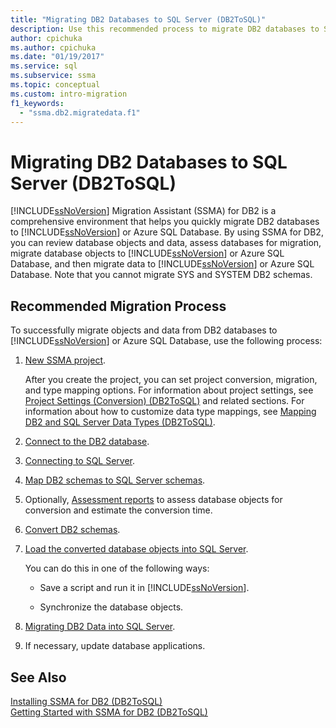 ```yaml
---
title: "Migrating DB2 Databases to SQL Server (DB2ToSQL)"
description: Use this recommended process to migrate DB2 databases to SQL Server or Azure SQL Database using SQL Server Migration Assistant (SSMA).
author: cpichuka
ms.author: cpichuka
ms.date: "01/19/2017"
ms.service: sql
ms.subservice: ssma
ms.topic: conceptual
ms.custom: intro-migration
f1_keywords:
  - "ssma.db2.migratedata.f1"
---
```

# Migrating DB2 Databases to SQL Server (DB2ToSQL)
[!INCLUDE[ssNoVersion](../../includes/ssnoversion-md.md)] Migration Assistant (SSMA) for DB2 is a comprehensive environment that helps you quickly migrate DB2 databases to [!INCLUDE[ssNoVersion](../../includes/ssnoversion-md.md)] or Azure SQL Database. By using SSMA for DB2, you can review database objects and data, assess databases for migration, migrate database objects to [!INCLUDE[ssNoVersion](../../includes/ssnoversion-md.md)] or Azure SQL Database, and then migrate data to [!INCLUDE[ssNoVersion](../../includes/ssnoversion-md.md)] or Azure SQL Database. Note that you cannot migrate SYS and SYSTEM DB2 schemas.  
  
## Recommended Migration Process  
To successfully migrate objects and data from DB2 databases to [!INCLUDE[ssNoVersion](../../includes/ssnoversion-md.md)] or Azure SQL Database, use the following process:  
  
1.  [New SSMA project](./new-project-db2tosql.md).  
  
    After you create the project, you can set project conversion, migration, and type mapping options. For information about project settings, see [Project Settings &#40;Conversion&#41; &#40;DB2ToSQL&#41;](../../ssma/db2/project-settings-conversion-db2tosql.md) and related sections. For information about how to customize data type mappings, see [Mapping DB2 and SQL Server Data Types &#40;DB2ToSQL&#41;](../../ssma/db2/mapping-db2-and-sql-server-data-types-db2tosql.md).  
  
2.  [Connect to the DB2 database](./connecting-to-db2-database-db2tosql.md).  
  
3.  [Connecting to SQL Server](./connecting-to-sql-server-db2tosql.md).  
  
4.  [Map DB2 schemas to SQL Server schemas](./mapping-db2-schemas-to-sql-server-schemas-db2tosql.md).  
  
5.  Optionally, [Assessment reports](./assessment-report-db2tosql.md) to assess database objects for conversion and estimate the conversion time.  
  
6.  [Convert DB2 schemas](./converting-db2-schemas-db2tosql.md).  
  
7.  [Load the converted database objects into SQL Server](./loading-converted-database-objects-into-sql-server-db2tosql.md).  
  
    You can do this in one of the following ways:  
  
    -   Save a script and run it in [!INCLUDE[ssNoVersion](../../includes/ssnoversion-md.md)].  
  
    -   Synchronize the database objects.  
  
8.  [Migrating DB2 Data into SQL Server](./migrating-db2-data-into-sql-server-db2tosql.md).  
  
9. If necessary, update database applications.  
  
## See Also  
[Installing SSMA for DB2 &#40;DB2ToSQL&#41;](../../ssma/db2/installing-ssma-for-db2-db2tosql.md)  
[Getting Started with SSMA for DB2 &#40;DB2ToSQL&#41;](../../ssma/db2/getting-started-with-ssma-for-db2-db2tosql.md)  
